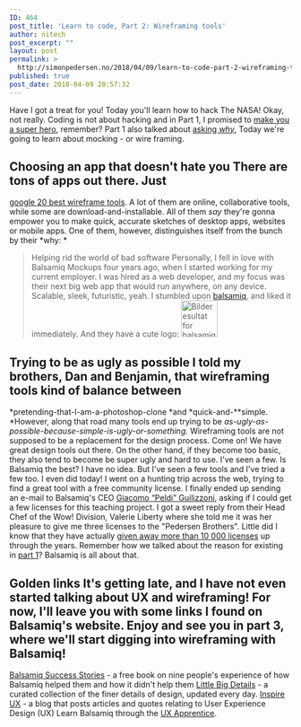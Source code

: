 ```yaml
---
ID: 464
post_title: 'Learn to code, Part 2: Wireframing tools'
author: nitech
post_excerpt: ""
layout: post
permalink: >
  http://simonpedersen.no/2018/04/09/learn-to-code-part-2-wireframing-tools/
published: true
post_date: 2018-04-09 20:57:32
---
```

Have I got a treat for you! Today you'll learn how to hack The NASA! Okay, not really. Coding is not about hacking and in Part 1, I promised to [make you a super hero][1], remember? Part 1 also talked about [asking *why*][1], Today we're going to learn about mocking - or wire framing. 
## Choosing an app that doesn't hate you There are tons of apps out there. Just 

[google 20 best wireframe tools][2]. A lot of them are online, collaborative tools, while some are download-and-installable. All of them *say* they're gonna empower you to make quick, accurate sketches of desktop apps, websites or mobile apps. One of them, however, distinguishes itself from the bunch by their *why: * 
> Helping rid the world of bad software Personally, I fell in love with Balsamiq Mockups four years ago, when I started working for my current employer. I was hired as a web developer, and my focus was their next big web app that would run anywhere, on any device. Scalable, sleek, futuristic, yeah. I stumbled upon [balsamiq][3], and liked it immediately. And they have a cute logo: <img class="aligncenter" src="https://dudodiprj2sv7.cloudfront.net/product-logos/dV/rE/QBTILK9FV25H-180x180.PNG" alt="Bilderesultat for balsamiq logo" width="65" height="65" /> 
## Trying to be as ugly as possible I told my brothers, Dan and Benjamin, that wireframing tools kind of balance between 

*pretending-that-I-am-a-photoshop-clone *and *quick-and-**simple. *However, along that road many tools end up trying to be *as-ugly-as-possible-because-simple-is-ugly-or-something.* Wireframing tools are not supposed to be a replacement for the design process. Come on! We have great design tools out there. On the other hand, if they become too basic, they also tend to become be super ugly and hard to use. I've seen a few. Is Balsamiq the best? I have no idea. But I've seen a few tools and I've tried a few too. I even did today! I went on a hunting trip across the web, trying to find a great tool with a free community license. I finally ended up sending an e-mail to Balsamiq's CEO [Giacomo “Peldi” Guilizzoni][4], asking if I could get a few licenses for this teaching project. I got a sweet reply from their Head Chef of the Wow! Division, Valerie Liberty where she told me it was her pleasure to give me three licenses to the "Pedersen Brothers". Little did I know that they have actually [given away more than 10 000 licenses][5] up through the years. Remember how we talked about the reason for existing in [part 1][1]? Balsamiq is all about that. 
## Golden links It's getting late, and I have not even started talking about UX and wireframing! For now, I'll leave you with some links I found on Balsamiq's website. Enjoy and see you in part 3, where we'll start digging into wireframing with Balsamiq! 

[Balsamiq Success Stories][6] - a free book on nine people's experience of how Balsamiq helped them and how it didn't help them [Little Big Details][7] - a curated collection of the finer details of design, updated every day. [Inspire UX][8] - a blog that posts articles and quotes relating to User Experience Design (UX) Learn Balsamiq through the [UX Apprentice][9].  

 [1]: http://simonpedersen.no/2018/04/07/learn-to-code-pt-1-start-with-why/
 [2]: https://www.google.no/search?safe=active&ei=1sfLWrvADuqP6ATijKb4DA&q=20+best+wireframing+tools&oq=20+best+wireframing+tools&gs_l=psy-ab.3..0i30k1.1458.2960.0.3063.6.6.0.0.0.0.100.546.5j1.6.0....0...1c.1.64.psy-ab..1.5.456...0i8i30k1j0i7i30k1.0.x_3ThpDSKWQ
 [3]: http://balsamiq.com
 [4]: https://balsamiq.com/company/
 [5]: http://blogs.balsamiq.com/product/2009/08/13/donating/
 [6]: https://media.balsamiq.com/ebooks/Balsamiq-Interviews.pdf
 [7]: http://littlebigdetails.com/
 [8]: http://www.inspireux.com/
 [9]: https://www.uxapprentice.com/